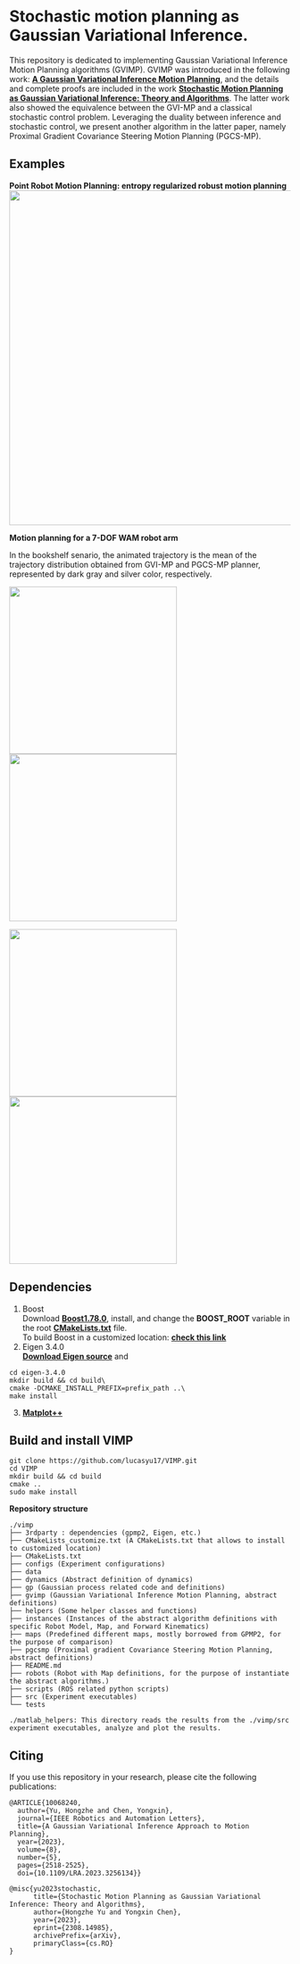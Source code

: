 # Stochastic motion planning as Gaussian Variational Inference.
This repository is dedicated to implementing Gaussian Variational Inference Motion Planning algorithms (GVIMP). GVIMP was introduced in the following work: 
**[A Gaussian Variational Inference Motion Planning](https://arxiv.org/abs/2209.05655)**, 
and the details and complete proofs are included in the work 
**[Stochastic Motion Planning as Gaussian Variational Inference: Theory and Algorithms](https://arxiv.org/abs/2308.14985)**. 
The latter work also showed the equivalence between the GVI-MP and a classical stochastic control problem. Leveraging the duality between inference and stochastic control, we present another algorithm in the latter paper, namely Proximal Gradient Covariance Steering Motion Planning (PGCS-MP). 

## Examples
**Point Robot Motion Planning: entropy regularized robust motion planning**
<img src="figures/compare_go_through_go_around.png" width="600">

**Motion planning for a 7-DOF WAM robot arm**

In the bookshelf senario, the animated trajectory is the mean of the trajectory distribution obtained from GVI-MP and PGCS-MP planner, represented by dark gray and silver color, respectively.

<img src="figures/WAM_GVI_RVIZ_1.gif" width="300" > <img src="figures/WAM_RVIZ_2.gif" width="300">

<img src="figures/WAM_GVI_RVIZ_2.gif" width="300"> <img src="figures/WAM_RVIZ_2.gif" width="300">


## Dependencies
1. Boost \
Download **[Boost1.78.0](https://github.com/boostorg/boost/releases/tag/boost-1.78.0)**, install, and change the **BOOST_ROOT** variable in the root **[CMakeLists.txt](https://github.com/hzyu17/VIMP/blob/master/CMakeLists.txt)** file. \
To build Boost in a customized location: **[check this link](https://github.com/hzyu17/technicals/tree/main/C%2B%2B)**
2. Eigen 3.4.0\
**[Download Eigen source](https://gitlab.com/libeigen/eigen/-/releases/3.4.0)**
and 
```
cd eigen-3.4.0
mkdir build && cd build\
cmake -DCMAKE_INSTALL_PREFIX=prefix_path ..\
make install 

```
3. **[Matplot++](https://github.com/alandefreitas/matplotplusplus)**

## Build and install VIMP
```
git clone https://github.com/lucasyu17/VIMP.git
cd VIMP
mkdir build && cd build
cmake .. 
sudo make install 
```

**Repository structure**
```
./vimp
├── 3rdparty : dependencies (gpmp2, Eigen, etc.)
├── CMakeLists_customize.txt (A CMakeLists.txt that allows to install to customized location)
├── CMakeLists.txt 
├── configs (Experiment configurations)
├── data 
├── dynamics (Abstract definition of dynamics)
├── gp (Gaussian process related code and definitions)
├── gvimp (Gaussian Variational Inference Motion Planning, abstract definitions)
├── helpers (Some helper classes and functions)
├── instances (Instances of the abstract algorithm definitions with specific Robot Model, Map, and Forward Kinematics)
├── maps (Predefined different maps, mostly borrowed from GPMP2, for the purpose of comparison)
├── pgcsmp (Proximal gradient Covariance Steering Motion Planning, abstract definitions)
├── README.md
├── robots (Robot with Map definitions, for the purpose of instantiate the abstract algorithms.)
├── scripts (ROS related python scripts)
├── src (Experiment executables)
└── tests

./matlab_helpers: This directory reads the results from the ./vimp/src experiment executables, analyze and plot the results.
```

## Citing
If you use this repository in your research, please cite the following publications:
```
@ARTICLE{10068240,
  author={Yu, Hongzhe and Chen, Yongxin},
  journal={IEEE Robotics and Automation Letters}, 
  title={A Gaussian Variational Inference Approach to Motion Planning}, 
  year={2023},
  volume={8},
  number={5},
  pages={2518-2525},
  doi={10.1109/LRA.2023.3256134}}
```
```
@misc{yu2023stochastic,
      title={Stochastic Motion Planning as Gaussian Variational Inference: Theory and Algorithms}, 
      author={Hongzhe Yu and Yongxin Chen},
      year={2023},
      eprint={2308.14985},
      archivePrefix={arXiv},
      primaryClass={cs.RO}
}
```